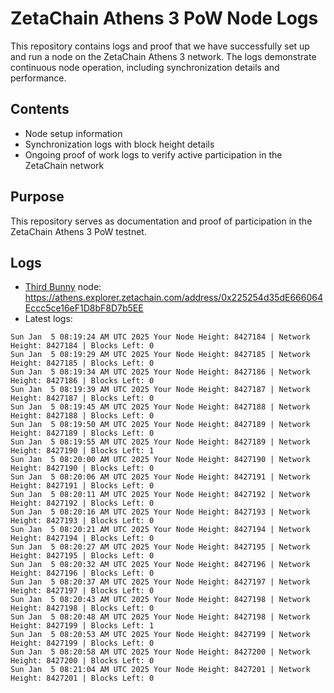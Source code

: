 # ZetaChain Athens 3 PoW Node Logs
This repository contains logs and proof that we have successfully set up and run a node on the ZetaChain Athens 3 network. The logs demonstrate continuous node operation, including synchronization details and performance.

## Contents
- Node setup information
- Synchronization logs with block height details
- Ongoing proof of work logs to verify active participation in the ZetaChain network

## Purpose
This repository serves as documentation and proof of participation in the ZetaChain Athens 3 PoW testnet.

## Logs

- [Third Bunny](https://thirdbunny.xyz/) node: https://athens.explorer.zetachain.com/address/0x225254d35dE666064Eccc5ce16eF1D8bF8D7b5EE
- Latest logs:
```
Sun Jan  5 08:19:24 AM UTC 2025 Your Node Height: 8427184 | Network Height: 8427184 | Blocks Left: 0
Sun Jan  5 08:19:29 AM UTC 2025 Your Node Height: 8427185 | Network Height: 8427185 | Blocks Left: 0
Sun Jan  5 08:19:34 AM UTC 2025 Your Node Height: 8427186 | Network Height: 8427186 | Blocks Left: 0
Sun Jan  5 08:19:39 AM UTC 2025 Your Node Height: 8427187 | Network Height: 8427187 | Blocks Left: 0
Sun Jan  5 08:19:45 AM UTC 2025 Your Node Height: 8427188 | Network Height: 8427188 | Blocks Left: 0
Sun Jan  5 08:19:50 AM UTC 2025 Your Node Height: 8427189 | Network Height: 8427189 | Blocks Left: 0
Sun Jan  5 08:19:55 AM UTC 2025 Your Node Height: 8427189 | Network Height: 8427190 | Blocks Left: 1
Sun Jan  5 08:20:00 AM UTC 2025 Your Node Height: 8427190 | Network Height: 8427190 | Blocks Left: 0
Sun Jan  5 08:20:06 AM UTC 2025 Your Node Height: 8427191 | Network Height: 8427191 | Blocks Left: 0
Sun Jan  5 08:20:11 AM UTC 2025 Your Node Height: 8427192 | Network Height: 8427192 | Blocks Left: 0
Sun Jan  5 08:20:16 AM UTC 2025 Your Node Height: 8427193 | Network Height: 8427193 | Blocks Left: 0
Sun Jan  5 08:20:21 AM UTC 2025 Your Node Height: 8427194 | Network Height: 8427194 | Blocks Left: 0
Sun Jan  5 08:20:27 AM UTC 2025 Your Node Height: 8427195 | Network Height: 8427195 | Blocks Left: 0
Sun Jan  5 08:20:32 AM UTC 2025 Your Node Height: 8427196 | Network Height: 8427196 | Blocks Left: 0
Sun Jan  5 08:20:37 AM UTC 2025 Your Node Height: 8427197 | Network Height: 8427197 | Blocks Left: 0
Sun Jan  5 08:20:43 AM UTC 2025 Your Node Height: 8427198 | Network Height: 8427198 | Blocks Left: 0
Sun Jan  5 08:20:48 AM UTC 2025 Your Node Height: 8427198 | Network Height: 8427199 | Blocks Left: 1
Sun Jan  5 08:20:53 AM UTC 2025 Your Node Height: 8427199 | Network Height: 8427199 | Blocks Left: 0
Sun Jan  5 08:20:58 AM UTC 2025 Your Node Height: 8427200 | Network Height: 8427200 | Blocks Left: 0
Sun Jan  5 08:21:04 AM UTC 2025 Your Node Height: 8427201 | Network Height: 8427201 | Blocks Left: 0
```
